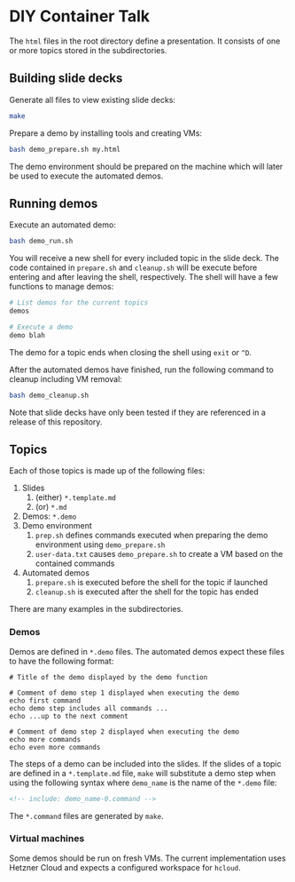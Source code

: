 # DIY Container Talk

The `html` files in the root directory define a presentation. It consists of one or more topics stored in the subdirectories.

## Building slide decks

Generate all files to view existing slide decks:

```bash
make
```

Prepare a demo by installing tools and creating VMs:

```bash
bash demo_prepare.sh my.html
```

The demo environment should be prepared on the machine which will later be used to execute the automated demos.

## Running demos

Execute an automated demo:

```bash
bash demo_run.sh
```

You will receive a new shell for every included topic in the slide deck. The code contained in `prepare.sh` and `cleanup.sh` will be execute before entering and after leaving the shell, respectively. The shell will have a few functions to manage demos:

```bash
# List demos for the current topics
demos

# Execute a demo
demo blah
```

The demo for a topic ends when closing the shell using `exit` or `^D`.

After the automated demos have finished, run the following command to cleanup including VM removal:

```bash
bash demo_cleanup.sh
```

Note that slide decks have only been tested if they are referenced in a release of this repository.

## Topics

Each of those topics is made up of the following files:

1. Slides
    1. (either) `*.template.md`
    2. (or) `*.md`
1. Demos: `*.demo`
1. Demo environment
    1. `prep.sh` defines commands executed when preparing the demo environment using `demo_prepare.sh`
    1. `user-data.txt` causes `demo_prepare.sh` to create a VM based on the contained commands
1. Automated demos
    1. `prepare.sh` is executed before the shell for the topic if launched
    1. `cleanup.sh` is executed after the shell for the topic has ended

There are many examples in the subdirectories.

### Demos

Demos are defined in `*.demo` files. The automated demos expect these files to have the following format:

```text
# Title of the demo displayed by the demo function

# Comment of demo step 1 displayed when executing the demo
echo first command
echo demo step includes all commands ...
echo ...up to the next comment

# Comment of demo step 2 displayed when executing the demo
echo more commands
echo even more commands
```

The steps of a demo can be included into the slides. If the slides of a topic are defined in a `*.template.md` file, `make` will substitute a demo step when using the following syntax where `demo_name` is the name of the `*.demo` file:

```html
<!-- include: demo_name-0.command -->
```

The `*.command` files are generated by `make`.

### Virtual machines

Some demos should be run on fresh VMs. The current implementation uses Hetzner Cloud and expects a configured workspace for `hcloud`.
